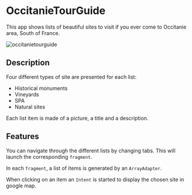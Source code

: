 # OccitanieTourGuide

This app shows lists of beautiful sites to visit if you ever come to Occitanie area, South of France.

![occitanietourguide](https://user-images.githubusercontent.com/23559053/54205007-c1b38000-44d5-11e9-8f0a-98164b7fd640.png)

## Description

Four different types of site are presented for each list:

- Historical monuments
- Vineyards
- SPA
- Natural sites

Each list item is made of a picture, a title and a description.

## Features

You can navigate through the different lists by changing tabs. This will launch the corresponding `fragment`.

In each `fragment`, a list of items is generated by an `ArrayAdapter`.

When clicking on an item an `Intent` is started to display the chosen site in google map.
